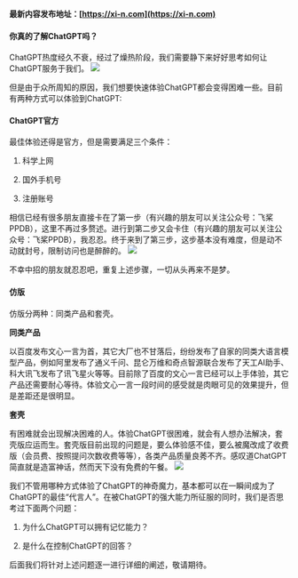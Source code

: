 **最新内容发布地址：[https://xi-n.com](https://xi-n.com)**

#### 你真的了解ChatGPT吗？
ChatGPT热度经久不衰，经过了燥热阶段，我们需要静下来好好思考如何让ChatGPT服务于我们。
![](https://img.soogif.com/etKReu7CdakpM9SVtt6rG8YJU6kW695D.gif?imageMogr2/thumbnail/!89.10648001045507p&scope=mdnice)

但是由于众所周知的原因，我们想要快速体验ChatGPT都会变得困难一些。目前有两种方式可以体验到ChatGPT:
#### ChatGPT官方
最佳体验还得是官方，但是需要满足三个条件：

1. 科学上网

2. 国外手机号

3. 注册账号

相信已经有很多朋友直接卡在了第一步（有兴趣的朋友可以关注公众号：飞桨PPDB），这里不再过多赘述。进行到第二步又会卡住（有兴趣的朋友可以关注公众号：飞桨PPDB），我忍忍。终于来到了第三步，这步基本没有难度，但是动不动就封号，限制访问也是醉醉的。
![](https://img.soogif.com/iqcuU5sITMCtfEPjG9x5IfxaBNpsQwlB.gif?imageMogr2/thumbnail/!82.03341395229096p&scope=mdnice)

不幸中招的朋友就忍忍吧，重复上述步骤，一切从头再来不是梦。

#### 仿版
仿版分两种：同类产品和套壳。

**同类产品**

以百度发布文心一言为首，其它大厂也不甘落后，纷纷发布了自家的同类大语言模型产品，例如阿里发布了通义千问、昆仑万维和奇点智源联合发布了天工AI助手、科大讯飞发布了讯飞星火等等。目前除了百度的文心一言已经可以上手体验，其它产品还需要耐心等待。体验文心一言一段时间的感受就是肉眼可见的效果提升，但是差距还是很明显。

**套壳**

有困难就会出现解决困难的人。体验ChatGPT很困难，就会有人想办法解决，套壳版应运而生。套壳版目前出现的问题是，要么体验感不佳，要么被魔改成了收费版（会员费、按照提问次数收费等等），各类产品质量良莠不齐。感叹道ChatGPT简直就是造富神话，然而天下没有免费的午餐。
![](https://img.soogif.com/xmYfVXskCxTovDjEYIzWqQHNZqdkSNOQ.gif?scope=mdnice)

我们不管用哪种方式体验了ChatGPT的神奇魔力，基本都可以在一瞬间成为了ChatGPT的最佳“代言人”。在被ChatGPT的强大能力所征服的同时，我们是否思考过下面两个问题：

1. 为什么ChatGPT可以拥有记忆能力？

2. 是什么在控制ChatGPT的回答？

后面我们将针对上述问题逐一进行详细的阐述，敬请期待。